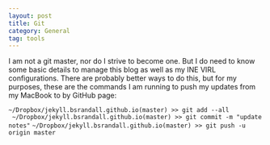 ```yaml
---
layout: post
title: Git
category: General
tag: tools
---
```


I am not a git master, nor do I strive to become one. But I do need to know some basic details to manage this blog as well as my INE VIRL configurations. There are probably better ways to do this, but for my purposes, these are the commands I am running to push my updates from my MacBook to by GitHub page:

```~/Dropbox/jekyll.bsrandall.github.io(master) >> git add --all```
``` ~/Dropbox/jekyll.bsrandall.github.io(master) >> git commit -m "update notes"```
```~/Dropbox/jekyll.bsrandall.github.io(master) >> git push -u origin master```


